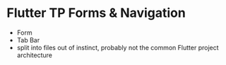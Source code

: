 # Flutter TP Forms & Navigation

- Form
- Tab Bar
- split into files out of instinct, probably not the common Flutter project architecture
